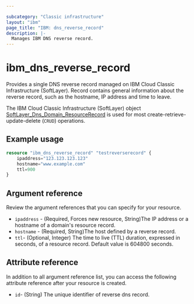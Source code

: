 ```yaml
---

subcategory: "Classic infrastructure"
layout: "ibm"
page_title: "IBM: dns_reverse_record"
description: |-
  Manages IBM DNS reverse record.
---
```


# ibm_dns_reverse_record
Provides a single DNS reverse record managed on IBM Cloud Classic Infrastructure (SoftLayer). Record contains general information about the reverse record, such as the hostname, IP address and time to leave.

The IBM Cloud Classic Infrastructure (SoftLayer) object  [SoftLayer_Dns_Domain_ResourceRecord](https://sldn.softlayer.com/reference/datatypes/SoftLayer_Dns_Domain_ResourceRecord) is used for most create-retrieve-update-delete (`CRUD`) operations.

## Example usage
```terraform
resource "ibm_dns_reverse_record" "testreverserecord" {
    ipaddress="123.123.123.123"
    hostname="www.example.com"
    ttl=900
}
```


## Argument reference
Review the argument references that you can specify for your resource. 

- `ipaddress` - (Required, Forces new resource, String)The IP address or a hostname of a domain's resource record.
- `hostname` - (Required, String)The host defined by a reverse record.
- `ttl`- (Optional, Integer) The time to live (TTL) duration, expressed in seconds, of a resource record. Default value is 604800 seconds.


## Attribute reference
In addition to all argument reference list, you can access the following attribute reference after your resource is created.

- `id`- (String) The unique identifier of reverse dns record.
